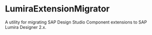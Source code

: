 # LumiraExtensionMigrator
A utility for migrating SAP Design Studio Component extensions to SAP Lumira Designer 2.x.
